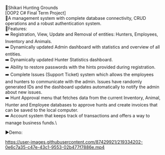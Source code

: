 📌Shikari Hunting Grounds \
[OOP2 C# Final Term Project]\
📌A management system with complete database connectivity, CRUD operations and a robust authentication system.\
📌Features:\
➡️ Registration, View, Update and Removal of entities: Hunters, Employees, Inventory and Animals.\
➡️ Dynamically updated Admin dashboard with statistics and overview of all entities.\
➡️ Dynamically updated Hunter Statistics dashboard.\
➡️ Ability to restore passwords with the hints provided during registration.\
➡️ Complete Issues (Support Ticket) system which allows the employees and hunters to communicate with the admin. Issues have randomly generated IDs and the dashboard updates automatically to notify the admin about new issues.\
➡️ Hunt Approval menu that fetches data from the current Inventory, Animal, Hunter and Employee databases to approve hunts and create invoices that can be saved to the local computer.\
➡️ Account system that keeps track of transactions and offers a way to manage business funds.\

▶️Demo:

https://user-images.githubusercontent.com/87429921/219334202-0e6c7a35-c47e-43c1-9553-02b477f7886e.mp4

